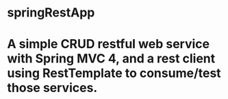 # springRestApp

# A simple CRUD restful web service with Spring MVC 4, and a rest client using RestTemplate to consume/test those services.

